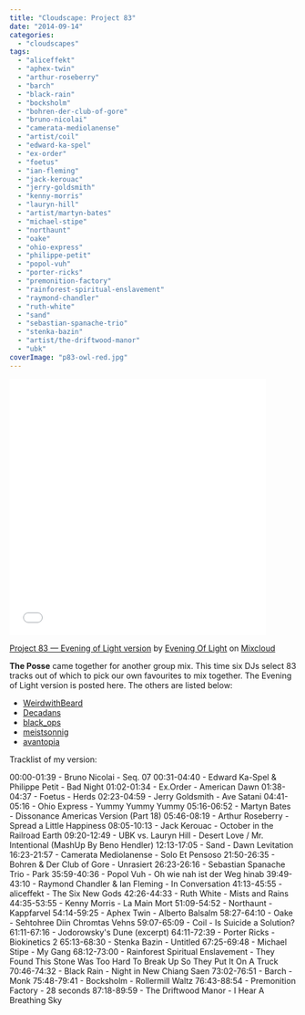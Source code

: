 ```yaml
---
title: "Cloudscape: Project 83"
date: "2014-09-14"
categories: 
  - "cloudscapes"
tags: 
  - "aliceffekt"
  - "aphex-twin"
  - "arthur-roseberry"
  - "barch"
  - "black-rain"
  - "bocksholm"
  - "bohren-der-club-of-gore"
  - "bruno-nicolai"
  - "camerata-mediolanense"
  - "artist/coil"
  - "edward-ka-spel"
  - "ex-order"
  - "foetus"
  - "ian-fleming"
  - "jack-kerouac"
  - "jerry-goldsmith"
  - "kenny-morris"
  - "lauryn-hill"
  - "artist/martyn-bates"
  - "michael-stipe"
  - "northaunt"
  - "oake"
  - "ohio-express"
  - "philippe-petit"
  - "popol-vuh"
  - "porter-ricks"
  - "premonition-factory"
  - "rainforest-spiritual-enslavement"
  - "raymond-chandler"
  - "ruth-white"
  - "sand"
  - "sebastian-spanache-trio"
  - "stenka-bazin"
  - "artist/the-driftwood-manor"
  - "ubk"
coverImage: "p83-owl-red.jpg"
---
```


<iframe src="//www.mixcloud.com/widget/iframe/?feed=http%3A%2F%2Fwww.mixcloud.com%2Feveningoflight%2Fproject-83-evening-of-light-version%2F&amp;embed_uuid=db720190-2244-47aa-af23-e2ab712668e0&amp;replace=0&amp;stylecolor=722d0e&amp;embed_type=widget_standard" width="450" height="450" frameborder="0"></iframe>

[Project 83 — Evening of Light version](http://www.mixcloud.com/eveningoflight/project-83-evening-of-light-version/?utm_source=widget&amp;utm_medium=web&amp;utm_campaign=base_links&amp;utm_term=resource_link) by [Evening Of Light](http://www.mixcloud.com/eveningoflight/?utm_source=widget&amp;utm_medium=web&amp;utm_campaign=base_links&amp;utm_term=profile_link) on [Mixcloud](http://www.mixcloud.com/?utm_source=widget&utm_medium=web&utm_campaign=base_links&utm_term=homepage_link)

**The Posse** came together for another group mix. This time six DJs select 83 tracks out of which to pick our own favourites to mix together. The Evening of Light version is posted here. The others are listed below:

- [WeirdwithBeard](http://www.mixcloud.com/weirdwithbeard/project-83-wwb-mix/)
- [Decadans](http://www.mixcloud.com/decadans/project-83-decadans-mix/)
- [black\_ops](http://www.mixcloud.com/black_ops/project-83-black_ops-mix/)
- [meistsonnig](http://www.mixcloud.com/meistsonnig/project-83-meistsonnig-viewpoint/)
- [avantopia](http://www.mixcloud.com/robindarling/project-83-avantopia-mix-09142014/)

Tracklist of my version:

00:00-01:39 - Bruno Nicolai - Seq. 07 00:31-04:40 - Edward Ka-Spel & Philippe Petit - Bad Night 01:02-01:34 - Ex.Order - American Dawn 01:38-04:37 - Foetus - Herds 02:23-04:59 - Jerry Goldsmith - Ave Satani 04:41-05:16 - Ohio Express - Yummy Yummy Yummy 05:16-06:52 - Martyn Bates - Dissonance Americas Version (Part 18) 05:46-08:19 - Arthur Roseberry - Spread a Little Happiness 08:05-10:13 - Jack Kerouac - October in the Railroad Earth 09:20-12:49 - UBK vs. Lauryn Hill - Desert Love / Mr. Intentional (MashUp By Beno Hendler) 12:13-17:05 - Sand - Dawn Levitation 16:23-21:57 - Camerata Mediolanense - Solo Et Pensoso 21:50-26:35 - Bohren & Der Club of Gore - Unrasiert 26:23-26:16 - Sebastian Spanache Trio - Park 35:59-40:36 - Popol Vuh - Oh wie nah ist der Weg hinab 39:49-43:10 - Raymond Chandler & Ian Fleming - In Conversation 41:13-45:55 - aliceffekt - The Six New Gods 42:26-44:33 - Ruth White - Mists and Rains 44:35-53:55 - Kenny Morris - La Main Mort 51:09-54:52 - Northaunt - Kappfarvel 54:14-59:25 - Aphex Twin - Alberto Balsalm 58:27-64:10 - Oake - Sehtohree Diin Chromtas Vehns 59:07-65:09 - Coil - Is Suicide a Solution? 61:11-67:16 - Jodorowsky's Dune (excerpt) 64:11-72:39 - Porter Ricks - Biokinetics 2 65:13-68:30 - Stenka Bazin - Untitled 67:25-69:48 - Michael Stipe - My Gang 68:12-73:00 - Rainforest Spiritual Enslavement - They Found This Stone Was Too Hard To Break Up So They Put It On A Truck 70:46-74:32 - Black Rain - Night in New Chiang Saen 73:02-76:51 - Barch - Monk 75:48-79:41 - Bocksholm - Rollermill Waltz 76:43-88:54 - Premonition Factory - 28 seconds 87:18-89:59 - The Driftwood Manor - I Hear A Breathing Sky
